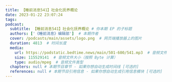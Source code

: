 ```yaml
---
title: 【睡前消息541】社会化抚养概论
date: 2023-01-22 23:07:24
tags:
podcast:
  subtitle: 【睡前消息541】社会化抚养概论 # 你本期 EP 的子标题
  authors: ['《睡前消息》编辑部']  # 本期作者
  cover: /podcasts/main/assets/logo.png  # 网页端播放器上的图片
  duration: 4813  # 时间长度
  media:
    url: https://podstatic.bedtime.news/main/501-600/541.mp3  # 音频文件
    size: 115529141  # 音频文件大小（按照 Byte 计算）
    type: audio/mpeg  # 音频文件类型
  chapters: null # 本期节目章节 - 如果你想自动生成时间线 [可选的]
  references: null # 本期节目引用信息 - 如果你想自动生成引用信息模块 [可选的]
---
```

